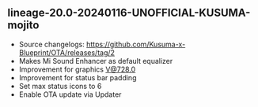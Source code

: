 ## lineage-20.0-20240116-UNOFFICIAL-KUSUMA-mojito

- Source changelogs: https://github.com/Kusuma-x-Blueprint/OTA/releases/tag/2
- Makes Mi Sound Enhancer as default equalizer
- Improvement for graphics V@728.0
- Improvement for status bar padding
- Set max status icons to 6
- Enable OTA update via Updater
